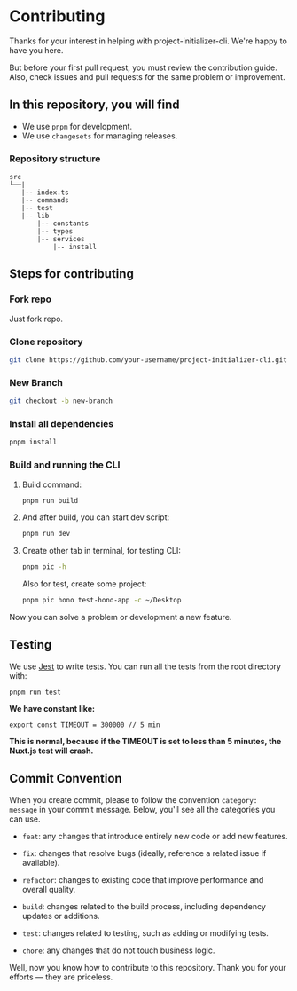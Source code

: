 # Contributing 
Thanks for your interest in helping with project-initializer-cli. We're happy to have you here.

But before your first pull request, you must review the contribution guide. Also, check issues and pull requests for the same problem or improvement.

## In this repository, you will find
- We use `pnpm` for development.
- We use `changesets` for managing releases.

### Repository structure
```
src
└──|
   |-- index.ts
   |-- commands 
   |-- test
   |-- lib
       |-- constants
       |-- types
       |-- services
           |-- install
```

## Steps for contributing
### Fork repo
Just fork repo.

### Clone repository
```bash
git clone https://github.com/your-username/project-initializer-cli.git
```

### New Branch
```bash
git checkout -b new-branch
```

### Install all dependencies
```bash
pnpm install
```

### Build and running the CLI
1. Build command:
    ```bash
    pnpm run build
    ```

2. And after build, you can start dev script:
    ```bash
    pnpm run dev
    ```
3. Create other tab in terminal, for testing CLI:
    ```bash
    pnpm pic -h
    ```

    Also for test, create some project:
    ```bash
    pnpm pic hono test-hono-app -c ~/Desktop
    ```

Now you can solve a problem or development a new feature.

## Testing
We use <a href="https://jestjs.io/">Jest</a> to write tests. You can run all the tests from the root directory with:
```
pnpm run test
```
**We have constant like:**
```
export const TIMEOUT = 300000 // 5 min
```
**This is normal, because if the TIMEOUT is set to less than 5 minutes, the Nuxt.js test will crash.**

## Commit Convention
When you create commit, please to follow the convention `category: message` in your commit message. Below, you'll see all the categories you can use. 

- `feat`: any changes that introduce entirely new code or add new features.

- `fix`: changes that resolve bugs (ideally, reference a related issue if available).

- `refactor`: changes to existing code that improve performance and overall quality.

- `build`: changes related to the build process, including dependency updates or additions.

- `test`: changes related to testing, such as adding or modifying tests.

- `chore`: any changes that do not touch business logic.

Well, now you know how to contribute to this repository. Thank you for your efforts — they are priceless.